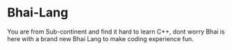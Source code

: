 # Bhai-Lang
You are from Sub-continent and find it hard to learn C++, dont worry Bhai is here with a brand new Bhai Lang to make coding experience fun.
